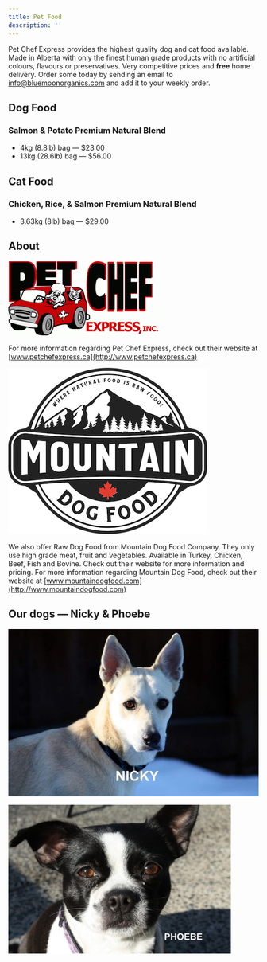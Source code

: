 ```yaml
---
title: Pet Food
description: ''
---
```

Pet Chef Express provides the highest quality dog and cat food available. Made in Alberta with only the finest human grade products with no artificial colours, flavours or preservatives. Very competitive prices and **free** home delivery. Order some today by sending an email to [info@bluemoonorganics.com](mailto:info@bluemoonorganics.com) and add it to your weekly order.

## Dog Food

### Salmon & Potato Premium Natural Blend

* 4kg (8.8lb) bag — $23.00
* 13kg (28.6lb) bag — $56.00

## Cat Food

### Chicken, Rice, & Salmon Premium Natural Blend

* 3.63kg (8lb) bag — $29.00

## About

![](./uploads/petcheflogo1.gif)

For more information regarding Pet Chef Express, check out their website at [www.petchefexpress.ca](http://www.petchefexpress.ca)

![](./uploads/newlogo.png)

We also offer Raw Dog Food from Mountain Dog Food Company. They only use high grade meat, fruit and vegetables. Available in Turkey, Chicken, Beef, Fish and Bovine. Check out their website for more information and pricing. For more information regarding Mountain Dog Food, check out their website at [www.mountaindogfood.com](http://www.mountaindogfood.com)

## Our dogs — Nicky & Phoebe

![](./uploads/OurNick2.jpg)

![](./uploads/phoebe2.jpg)